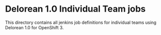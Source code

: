 # Delorean 1.0 Individual Team jobs

This directory contains all jenkins job definitions for individual teams using Delorean 1.0 for OpenShift 3.